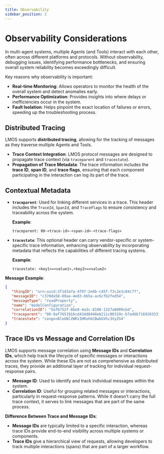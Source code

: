 ```yaml
---
title: Observability
sidebar_position: 2
---
```


# Observability Considerations

In multi-agent systems, multiple Agents (and Tools) interact with each other, often across different platforms and protocols. Without observability, debugging issues, identifying performance bottlenecks, and ensuring overall system reliability becomes exceedingly difficult.

Key reasons why observability is important:
- **Real-time Monitoring**: Allows operators to monitor the health of the overall system and detect anomalies early.
- **Performance Optimization**: Provides insights into where delays or inefficiencies occur in the system.
- **Fault Isolation**: Helps pinpoint the exact location of failures or errors, speeding up the troubleshooting process.

## Distributed Tracing

LMOS supports **distributed tracing**, allowing for the tracking of messages as they traverse multiple Agents and Tools. 

- **Trace Context Integration**: LMOS protocol messages are designed to propagate trace context (via `traceparent` and `tracestate`).
- **Propagation of Trace Metadata**: The trace information includes the **trace ID**, **span ID**, and **trace flags**, ensuring that each component participating in the interaction can log its part of the trace.

## Contextual Metadata

- **`traceparent`**: Used for linking different services in a trace. This header includes the `TraceId`, `SpanId`, and `TraceFlags` to ensure consistency and traceability across the system.
  

  **Example**:
  ```text
  traceparent: 00-<trace-id>-<span-id>-<trace-flags>
  ```

- **`tracestate`**: This optional header can carry vendor-specific or system-specific trace information, enhancing observability by incorporating metadata that reflects the capabilities of different tracing systems.
  
  **Example**:
  ```text
  tracestate: <key1>=<value1>,<key2>=<value2>
  ```

**Message Example**:
```json
{
   "thingID": "urn:uuid:3f1d3a7a-4f97-2e6b-c45f-f3c2e1c84c77",
   "messageID": "c370da58-69ae-4e83-bb5a-ac6cfb2fed54",
   "messageType": "readProperty",
   "name": "modelConfiguration",
   "correlationID": "5afb752f-8be0-4a3c-8108-1327a6009cbd",
   "traceparent": "00-0af7651916cd43dd8448eb211c80319c-b7ad6b7169203331-01",
   "tracestate": "congo=BleGNlZWRzIHRohbCBwbGVhc3VyZS4"
}
```


## Trace IDs vs Message and Correlation IDs

LMOS supports message correlation using **Message IDs** and **Correlation IDs**, which help track the lifecycle of specific messages or interactions across the system. While these IDs are not as comprehensive as distributed traces, they provide an additional layer of tracking for individual request-response pairs.

- **Message ID**: Used to identify and track individual messages within the system.
- **Correlation ID**: Useful for grouping related messages or interactions, particularly in request-response patterns. While it doesn't carry the full trace context, it serves to link messages that are part of the same process.

**Difference Between Trace and Message IDs**:
- **Message IDs** are typically limited to a specific interaction, whereas trace IDs provide end-to-end visibility across multiple systems or components.
- **Trace IDs** give a hierarchical view of requests, allowing developers to track multiple interactions (spans) that are part of a larger workflow.

